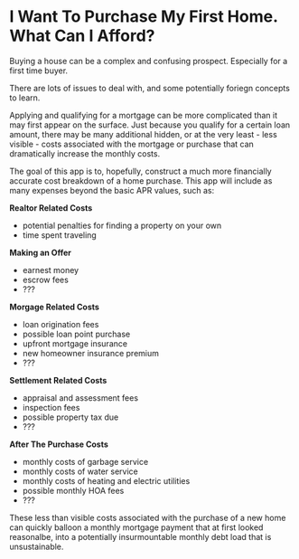 # I Want To Purchase My First Home. What Can I Afford?

Buying a house can be a complex and confusing prospect.  Especially for a first time buyer.

There are lots of issues to deal with, and some potentially foriegn concepts to learn.  

Applying and qualifying for a mortgage can be more complicated than it may first appear
on the surface.  Just because you qualify for a certain loan amount, there may be many 
additional hidden, or at the very least - less visible - costs associated with the 
mortgage or purchase that can dramatically increase the monthly costs.

The goal of this app is to, hopefully, construct a much more financially accurate cost
breakdown of a home purchase.  This app will include as many expenses beyond the basic
APR values, such as:

__Realtor Related Costs__
* potential penalties for finding a property on your own
* time spent traveling

__Making an Offer__
* earnest money
* escrow fees
* ???

__Morgage Related Costs__
* loan origination fees 
* possible loan point purchase
* upfront mortgage insurance
* new homeowner insurance premium
* ???

__Settlement Related Costs__ 
* appraisal and assessment fees
* inspection fees
* possible property tax due
* ???

__After The Purchase Costs__
* monthly costs of garbage service
* monthly costs of water service
* monthly costs of heating and electric utilities
* possible monthly HOA fees
* ???

These less than visible costs associated with the purchase of a new home can quickly 
balloon a monthly mortgage payment that at first looked reasonalbe, into a potentially 
insurmountable monthly debt load that is unsustainable.
